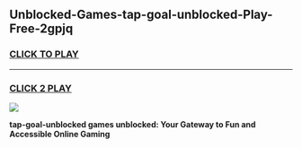 
## Unblocked-Games-tap-goal-unblocked-Play-Free-2gpjq
<h3>
<a href="https://premium76.site?title=tap-goal-unblocked&ref=23A">CLICK TO PLAY</a></h3>
<hr>

<h3>
<a href="https://premium76.site?title=tap-goal-unblocked&ref=23A">CLICK 2 PLAY</a>
  
</h3>

<a href="https://premium76.site?title=tap-goal-unblocked&ref=23A"><img src="https://clearcache.store/games.png"></a>


**tap-goal-unblocked games unblocked: Your Gateway to Fun and Accessible Online Gaming**
